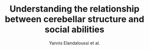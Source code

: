 ---
cat: gaia
subcat: signature
bestof: false
author: Yannis Elandaloussi et al.
title: Understanding the relationship between cerebellar structure and social abilities
journal: Molecular Autism
year: 2023
type: article
url: https -//doi.org/10.1186/s13229-023-00551-8
doi: 10.1186/s13229-023-00551-8
---